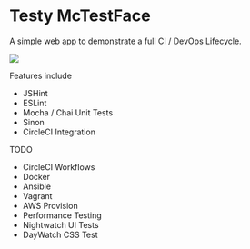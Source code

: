 # Testy McTestFace

A simple web app to demonstrate a full CI / DevOps Lifecycle.

![](https://circleci.com/gh/sghiassy/testy-mctestface.svg?&style=shield)

Features include
- JSHint
- ESLint
- Mocha / Chai Unit Tests
- Sinon
- CircleCI Integration

TODO
- CircleCI Workflows
- Docker
- Ansible
- Vagrant
- AWS Provision
- Performance Testing
- Nightwatch UI Tests
- DayWatch CSS Test